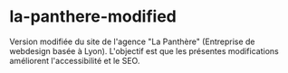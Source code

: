 # la-panthere-modified
Version modifiée du site de l'agence "La Panthère" (Entreprise de webdesign basée à Lyon). 
L'objectif est que les présentes modifications améliorent l'accessibilité et le SEO.

